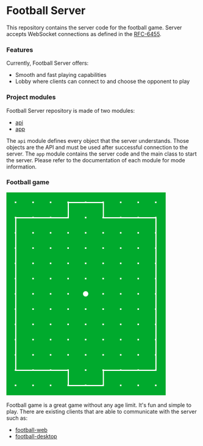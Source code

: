 # Football Server

This repository contains the server code for the football game. Server accepts WebSocket connections as defined in the
[RFC-6455].

[RFC-6455]: http://tools.ietf.org/html/rfc6455

### Features

Currently, Football Server offers:

- Smooth and fast playing capabilities
- Lobby where clients can connect to and choose the opponent to play

### Project modules

Football Server repository is made of two modules:

- [api]
- [app]

The `api` module defines every object that the server understands. Those objects are the API and must be used after
successful connection to the server. The `app` module contains the server code and the main class to start the server.
Please refer to the documentation of each module for mode information.

[api]: ./api

[app]: ./app

### Football game

![Football game picture](./football.png)

Football game is a great game without any age limit. It's fun and simple to play. There are existing clients that are
able to communicate with the server such as:

- [football-web]
- [football-desktop]

[football-web]: https://github.com/lipinskipawel/football-web

[football-desktop]: https://github.com/lipinskipawel/football-desktop
